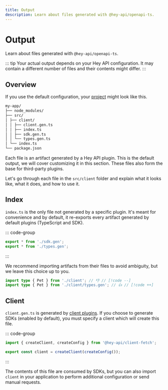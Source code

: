 ```yaml
---
title: Output
description: Learn about files generated with @hey-api/openapi-ts.
---
```


# Output

Learn about files generated with `@hey-api/openapi-ts`.

::: tip
Your actual output depends on your Hey API configuration. It may contain a different number of files and their contents might differ.
:::

## Overview

If you use the default configuration, your [project](https://stackblitz.com/edit/hey-api-example?file=openapi-ts.config.ts,src%2Fclient%2Fschemas.gen.ts,src%2Fclient%2Fsdk.gen.ts,src%2Fclient%2Ftypes.gen.ts) might look like this.

```md
my-app/
├── node_modules/
├── src/
│ ├── client/
│ │ ├── client.gen.ts
│ │ ├── index.ts
│ │ ├── sdk.gen.ts
│ │ └── types.gen.ts
│ └── index.ts
└── package.json
```

Each file is an artifact generated by a Hey API plugin. This is the default output, we will cover customizing it in this section. These files also form the base for third-party plugins.

Let's go through each file in the `src/client` folder and explain what it looks like, what it does, and how to use it.

## Index

`index.ts` is the only file not generated by a specific plugin. It's meant for convenience and by default, it re-exports every artifact generated by default plugins (TypeScript and SDK).

::: code-group

```ts [index.ts]
export * from './sdk.gen';
export * from './types.gen';
```

:::

We recommend importing artifacts from their files to avoid ambiguity, but we leave this choice up to you.

```ts
import type { Pet } from './client'; // 👎 // [!code --]
import type { Pet } from './client/types.gen'; // 👍 // [!code ++]
```

## Client

`client.gen.ts` is generated by [client plugins](/openapi-ts/clients). If you choose to generate SDKs (enabled by default), you must specify a client which will create this file.

::: code-group

```ts [client.gen.ts]
import { createClient, createConfig } from '@hey-api/client-fetch';

export const client = createClient(createConfig());
```

:::

The contents of this file are consumed by SDKs, but you can also import `client` in your application to perform additional configuration or send manual requests.

<!--@include: ../examples.md-->
<!--@include: ../sponsors.md-->
